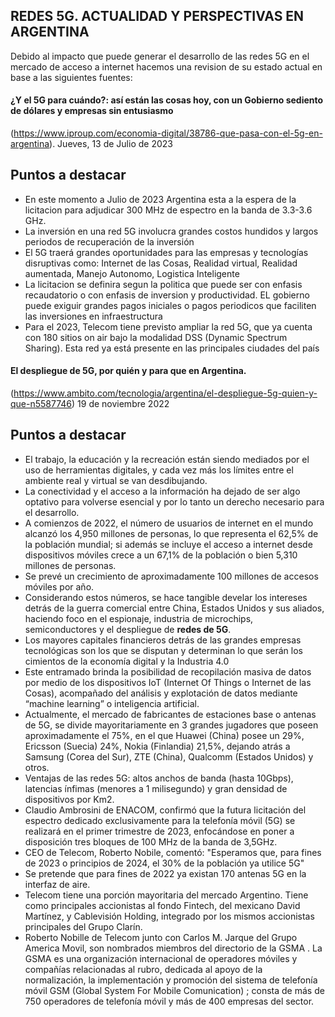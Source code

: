## REDES 5G. ACTUALIDAD Y PERSPECTIVAS EN ARGENTINA

Debido al impacto que puede generar el desarrollo de las redes 5G en el mercado de acceso a internet hacemos una revision de su estado actual en base a las siguientes fuentes:

#### ¿Y el 5G para cuándo?: así están las cosas hoy, con un Gobierno sediento de dólares y empresas sin entusiasmo
 (https://www.iproup.com/economia-digital/38786-que-pasa-con-el-5g-en-argentina). Jueves, 13 de Julio de 2023

## Puntos a destacar

- En este momento a Julio de 2023 Argentina esta a la espera de la licitacion para adjudicar 300 MHz de espectro en la banda de 3.3-3.6 GHz.
- La inversión en una red 5G involucra grandes costos hundidos y largos periodos de recuperación de la inversión
- El 5G traerá grandes oportunidades para las empresas y tecnologías disruptivas como: Internet de las Cosas, Realidad virtual, Realidad aumentada, Manejo Autonomo, Logistica Inteligente
- La licitacion se definira segun la politica que puede ser con enfasis recaudatorio o con enfasis de inversion y productividad. EL gobierno puede exiguir grandes pagos iniciales o pagos periodicos que faciliten las inversiones en infraestructura
- Para el 2023, Telecom tiene previsto ampliar la red 5G, que ya cuenta con 180 sitios on air bajo la modalidad DSS (Dynamic Spectrum Sharing). Esta red ya está presente en las principales ciudades del país

 #### El despliegue de 5G, por quién y para que en Argentina. 
 (https://www.ambito.com/tecnologia/argentina/el-despliegue-5g-quien-y-que-n5587746) 19 de noviembre 2022

 ## Puntos a destacar

 - El trabajo, la educación y la recreación están siendo mediados por el uso de herramientas digitales, y cada vez más los límites entre el ambiente real y virtual se van desdibujando.
- La conectividad y el acceso a la información ha dejado de ser algo optativo para volverse esencial y por lo tanto un derecho necesario para el desarrollo.
- A comienzos de 2022, el número de usuarios de internet en el mundo alcanzó los 4,950 millones de personas, lo que representa el 62,5% de la población mundial; si además se incluye el acceso a internet desde dispositivos móviles crece a un 67,1% de la población o bien 5,310 millones de personas.
- Se prevé un crecimiento de aproximadamente 100 millones de accesos móviles por año.
- Considerando estos números, se hace tangible develar los intereses detrás de la guerra comercial entre China, Estados Unidos y sus aliados, haciendo foco en el espionaje, industria de microchips, semiconductores y el despliegue de **redes de 5G**.
- Los mayores capitales financieros detrás de las grandes empresas tecnológicas son los que se disputan y determinan lo que serán los cimientos de la economía digital y la Industria 4.0
- Este entramado brinda la posibilidad de recopilación masiva de datos por medio de los dispositivos IoT (Internet Of Things o Internet de las Cosas), acompañado del análisis y explotación de datos mediante “machine learning” o inteligencia artificial.
- Actualmente, el mercado de fabricantes de estaciones base o antenas de 5G, se divide mayoritariamente en 3 grandes jugadores que poseen aproximadamente el 75%, en el que Huawei (China) posee un 29%, Ericsson (Suecia) 24%, Nokia (Finlandia) 21,5%, dejando atrás a Samsung (Corea del Sur), ZTE (China), Qualcomm (Estados Unidos) y otros.
- Ventajas de las redes 5G: altos anchos de banda (hasta 10Gbps), latencias ínfimas (menores a 1 milisegundo) y gran densidad de dispositivos por Km2.
- Claudio Ambrosini de ENACOM, confirmó que la futura licitación del espectro dedicado exclusivamente para la telefonía móvil (5G) se realizará en el primer trimestre de 2023, enfocándose en poner a disposición tres bloques de 100 MHz de la banda de 3,5GHz.
- CEO de Telecom, Roberto Nobile, comentó: "Esperamos que, para fines de 2023 o principios de 2024, el 30% de la población ya utilice 5G"
- Se pretende que para fines de 2022 ya existan 170 antenas 5G en la interfaz de aire.
- Telecom tiene una porción mayoritaria del mercado Argentino. Tiene como principales accionistas al fondo Fintech, del mexicano David Martínez, y Cablevisión Holding, integrado por los mismos accionistas principales del Grupo Clarín.
- Roberto Nobille de Telecom junto con Carlos M. Jarque del Grupo America Movil, son nombrados miembros del directorio de la GSMA  . La GSMA es una organización internacional de operadores móviles y compañías relacionadas al rubro, dedicada al apoyo de la normalización, la implementación y promoción del sistema de telefonía móvil GSM (Global System For Mobile Comunication) ; consta de más de 750 operadores de telefonía móvil y más de 400 empresas del sector.


